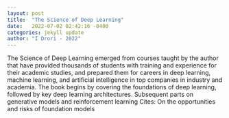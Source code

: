 ```yaml
---
layout: post
title:  "The Science of Deep Learning"
date:   2022-07-02 02:42:16 -0400
categories: jekyll update
author: "I Drori - 2022"
---
```

The Science of Deep Learning emerged from courses taught by the author that have provided thousands of students with training and experience for their academic studies, and prepared them for careers in deep learning, machine learning, and artificial intelligence in top companies in industry and academia. The book begins by covering the foundations of deep learning, followed by key deep learning architectures. Subsequent parts on generative models and reinforcement learning 
Cites: On the opportunities and risks of foundation models